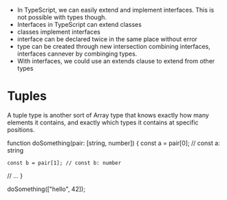 
- In TypeScript, we can easily extend and implement interfaces. This is not possible with types though.
- Interfaces in TypeScript can extend classes
- classes implement interfaces
- interface can be declared twice in the same place without error
- type can be created through new intersection combining interfaces, interfaces cannever by combinging types.
- With interfaces, we could use an extends clause to extend from other types

# Tuples
A tuple type is another sort of Array type that knows exactly how many elements it contains, and exactly which types it contains at specific positions.

function doSomething(pair: [string, number]) {
  const a = pair[0]; // const a: string

    const b = pair[1]; // const b: number
  // ...
}
 
doSomething(["hello", 42]);